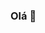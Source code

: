 ### Olá 👋

<!--
**QuintilianoNery/QuintilianoNery** is a ✨ _special_ ✨ repository because its `README.md` (this file) appears on your GitHub profile.

Here are some ideas to get you started:

- 🔭 I’m currently working on ...
- 🌱 I’m currently learning ...
- 👯 I’m looking to collaborate on ...
- 🤔 I’m looking for help with ...
- 💬 Ask me about ...
- 📫 How to reach me: ...
- 😄 Pronouns: ...
- ⚡ Fun fact: ...
-



Meu nome é Quintiliano

Amo muito a área de tecnologia, principalmente as que agilizam o dia a dia do usuário. 
Trabalho atualmente na área de qualidade de Softwares na empresa Tecsystem Tecnologia em Softwares.
Confira alguns repositórios de estudo que utilizo.

Siga-me: 
[![Linkedin](https://badgen.net/badge/Linkedin/quintilianonery?icon=linkedin)](https://www.linkedin.com/in/quintilianonery/)
[![Facebook](https://badgen.net/badge/facebook/quintilianonery?icon=Facebook)](https://www.facebook.com/quintiliano.p.nery)
[![Lattes](https://badgen.net/badge/lattes/quintilianonery?icon=Lattes)](http://lattes.cnpq.br/8535892156760436)
[![Tecsystem](https://badgen.net/badge/tecsystem/quintilianonery?icon=Tecsystem)](https://www.tecsystem.com.br/)


![Github stats](https://github-readme-stats.vercel.app/api?username=QuintilianoNery&show_icons=true&hide=[%22prs%22,%22issues%22)

[![Top Langs](https://github-readme-stats.vercel.app/api/top-langs/?username=QuintilianoNery)](https://github.com/QuintilianoNery?tab=repositories)
